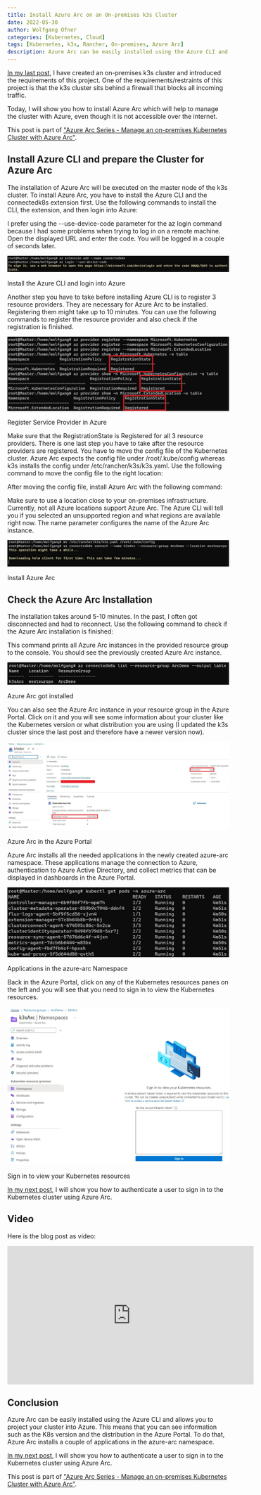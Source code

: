 ```yaml
---
title: Install Azure Arc on an On-premises k3s Cluster
date: 2022-05-30
author: Wolfgang Ofner
categories: [Kubernetes, Cloud]
tags: [Kubernetes, k3s, Rancher, On-premises, Azure Arc]
description: Azure Arc can be easily installed using the Azure CLI and allows you to project your cluster into Azure.
---
```


[In my last post](/install-on-premises-k3s-cluster), I have created an on-premises k3s cluster and introduced the requirements of this project. One of the requirements/restraints of this project is that the k3s cluster sits behind a firewall that blocks all incoming traffic.

Today, I will show you how to install Azure Arc which will help to manage the cluster with Azure, even though it is not accessible over the internet.

This post is part of ["Azure Arc Series - Manage an on-premises Kubernetes Cluster with Azure Arc"](/manage-on-premises-kubernetes-with-azure-arc).

## Install Azure CLI and prepare the Cluster for Azure Arc

The installation of Azure Arc will be executed on the master node of the k3s cluster. To install Azure Arc, you have to install the Azure CLI and the connectedk8s extension first. Use the following commands to install the CLI, the extension, and then login into Azure:

<script src="https://gist.github.com/WolfgangOfner/ce5c0a02d8d28a0a15845004609b8223.js"></script>

I prefer using the --use-device-code parameter for the az login command because I had some problems when trying to log in on a remote machine. Open the displayed URL and enter the code. You will be logged in a couple of seconds later.

<div class="col-12 col-sm-10 aligncenter">
  <a href="/assets/img/posts/2022/05/Install-the-Azure-CLI-and-login-into-Azure.jpg"><img loading="lazy" src="/assets/img/posts/2022/05/Install-the-Azure-CLI-and-login-into-Azure.jpg" alt="Install the Azure CLI and login into Azure" /></a>
  
  <p>
   Install the Azure CLI and login into Azure
  </p>
</div>

Another step you have to take before installing Azure CLI is to register 3 resource providers. They are necessary for Azure Arc to be installed. Registering them might take up to 10 minutes. You can use the following commands to register the resource provider and also check if the registration is finished.

<script src="https://gist.github.com/WolfgangOfner/fa10d89d6cc8b22a101f242dbb0ccd69.js"></script>

<div class="col-12 col-sm-10 aligncenter">
  <a href="/assets/img/posts/2022/05/Register-Service-Provider-in-Azure.jpg"><img loading="lazy" src="/assets/img/posts/2022/05/Register-Service-Provider-in-Azure.jpg" alt="Register Service Provider in Azure" /></a>
  
  <p>
   Register Service Provider in Azure
  </p>
</div>

Make sure that the RegistrationState is Registered for all 3 resource providers. There is one last step you have to take after the resource providers are registered. You have to move the config file of the Kubernetes cluster. Azure Arc expects the config file under /root/.kube/config whereas k3s installs the config under /etc/rancher/k3s/k3s.yaml. Use the following command to move the config file to the right location:

<script src="https://gist.github.com/WolfgangOfner/ed8953d6a02c97bca8fd632ecbbd3e16.js"></script>

After moving the config file, install Azure Arc with the following command:

<script src="https://gist.github.com/WolfgangOfner/bd8cba66f2ac1efdeb7b5c64ba48a6b8.js"></script>

Make sure to use a location close to your on-premises infrastructure. Currently, not all Azure locations support Azure Arc. The Azure CLI will tell you if you selected an unsupported region and what regions are available right now. The name parameter configures the name of the Azure Arc instance.

<div class="col-12 col-sm-10 aligncenter">
  <a href="/assets/img/posts/2022/05/Install-Azure-Arc.jpg"><img loading="lazy" src="/assets/img/posts/2022/05/Install-Azure-Arc.jpg" alt="Install Azure Arc" /></a>
  
  <p>
   Install Azure Arc
  </p>
</div>

## Check the Azure Arc Installation

The installation takes around 5-10 minutes. In the past, I often got disconnected and had to reconnect. Use the following command to check if the Azure Arc installation is finished:

<script src="https://gist.github.com/WolfgangOfner/92aa64b52347407cceed5cfc3871de77.js"></script>

This command prints all Azure Arc instances in the provided resource group to the console. You should see the previously created Azure Arc instance.

<div class="col-12 col-sm-10 aligncenter">
  <a href="/assets/img/posts/2022/05/Azure-Arc-got-installed.jpg"><img loading="lazy" src="/assets/img/posts/2022/05/Azure-Arc-got-installed.jpg" alt="Azure Arc got installed" /></a>
  
  <p>
   Azure Arc got installed
  </p>
</div>

You can also see the Azure Arc instance in your resource group in the Azure Portal. Click on it and you will see some information about your cluster like the Kubernetes version or what distribution you are using (I updated the k3s cluster since the last post and therefore have a newer version now). 

<div class="col-12 col-sm-10 aligncenter">
  <a href="/assets/img/posts/2022/05/Azure-Arc-in-the-Azure-Portal.jpg"><img loading="lazy" src="/assets/img/posts/2022/05/Azure-Arc-in-the-Azure-Portal.jpg" alt="Azure Arc in the Azure Portal" /></a>
  
  <p>
   Azure Arc in the Azure Portal
  </p>
</div>

Azure Arc installs all the needed applications in the newly created azure-arc namespace. These applications manage the connection to Azure, authentication to Azure Active Directory, and collect metrics that can be displayed in dashboards in the Azure Portal.

<div class="col-12 col-sm-10 aligncenter">
  <a href="/assets/img/posts/2022/05/Applications-in-the-azure-arc-Namespace.jpg"><img loading="lazy" src="/assets/img/posts/2022/05/Applications-in-the-azure-arc-Namespace.jpg" alt="Applications in the azure-arc Namespace" /></a>
  
  <p>
   Applications in the azure-arc Namespace
  </p>
</div>

Back in the Azure Portal, click on any of the Kubernetes resources panes on the left and you will see that you need to sign in to view the Kubernetes resources. 

<div class="col-12 col-sm-10 aligncenter">
  <a href="/assets/img/posts/2022/05/Sign-in-to-view-your-Kubernetes-resources.jpg"><img loading="lazy" src="/assets/img/posts/2022/05/Sign-in-to-view-your-Kubernetes-resources.jpg" alt="Sign in to view your Kubernetes resources" /></a>
  
  <p>
   Sign in to view your Kubernetes resources
  </p>
</div>

[In my next post](/securely-connect-to-on-premises-kubernetes-with-azure-arc), I will show you how to authenticate a user to sign in to the Kubernetes cluster using Azure Arc.

## Video

Here is the blog post as video:

<iframe style="margin: 0 auto; display: block;" width="560" height="315" src="https://www.youtube.com/embed/8L3NDd-tcVc" title="YouTube video player" frameborder="0" allow="accelerometer; autoplay; clipboard-write; encrypted-media; gyroscope; picture-in-picture" allowfullscreen></iframe>

## Conclusion

Azure Arc can be easily installed using the Azure CLI and allows you to project your cluster into Azure. This means that you can see information such as the K8s version and the distribution in the Azure Portal. To do that, Azure Arc installs a couple of applications in the azure-arc namespace.

[In my next post](/securely-connect-to-on-premises-kubernetes-with-azure-arc), I will show you how to authenticate a user to sign in to the Kubernetes cluster using Azure Arc.

This post is part of ["Azure Arc Series - Manage an on-premises Kubernetes Cluster with Azure Arc"](/manage-on-premises-kubernetes-with-azure-arc).